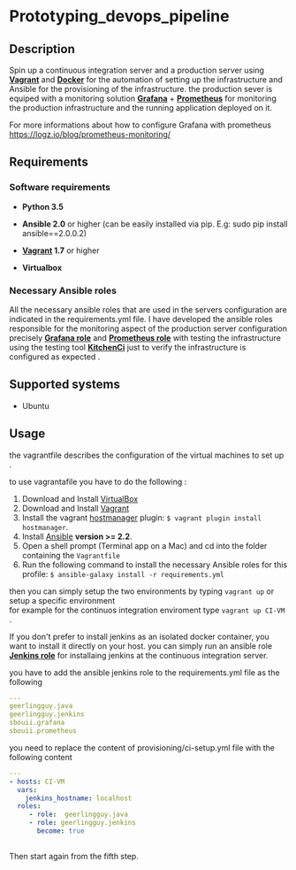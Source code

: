# Prototyping_devops_pipeline
## Description

Spin up a continuous integration server and a production server using **[Vagrant](https://www.vagrantup.com/)** and **[Docker](https://www.docker.com/what-docker/)** for the automation of setting up the infrastructure and Ansible for the provisioning of the infrastructure.
the production sever is equiped with a monitoring solution  **[Grafana](https://grafana.com/)** + **[Prometheus](https://prometheus.io/)** for monitoring the production infrastructure and the running application deployed on it.

For more informations about how to configure Grafana with prometheus https://logz.io/blog/prometheus-monitoring/

## Requirements
### Software requirements

- **Python 3.5**

- **Ansible 2.0** or higher (can be easily installed via pip. E.g: sudo pip install ansible==2.0.0.2)

- **[Vagrant](https://www.vagrantup.com/) 1.7** or higher 

- **Virtualbox**
### Necessary Ansible roles

All the necessary ansible roles that are used in the servers configuration are indicated in the requirements.yml file.
I have developed the ansible roles responsible for the monitoring aspect of the production server configuration precisely
**[Grafana role](https://github.com/sbouii/Grafana_ansible_role)** and  **[Prometheus role](https://github.com/sbouii/Prometheus_ansible_role)** with testing the infrastructure using the testing tool **[KitchenCi](http://kitchen.ci/)** just to verify the infrastructure is configured as expected .

## Supported systems

- Ubuntu

## Usage 

the vagrantfile describes the configuration of the virtual machines to set up .

to use vagrantafile you have to do the following :

1. Download and Install [VirtualBox](https://www.virtualbox.org/wiki/Downloads)
2. Download and Install [Vagrant](https://www.vagrantup.com/downloads.html)
3. Install the vagrant [hostmanager](https://github.com/smdahlen/vagrant-hostmanager) plugin: `$ vagrant plugin install hostmanager`.
4. Install [Ansible](http://docs.ansible.com/intro_installation.html) **version >= 2.2**.
5. Open a shell prompt (Terminal app on a Mac) and cd into the folder containing the `Vagrantfile`
6. Run the following command to install the necessary Ansible roles for this profile: `$ ansible-galaxy install -r requirements.yml`

then you can simply setup the two environments by typing `vagrant up` or setup a specific environment  
for example for the continuos integration enviroment type `vagrant up CI-VM `.

If you don't prefer to install jenkins as an isolated docker container, you want to install it directly on your host. you can simply run an ansible role **[Jenkins role](https://github.com/geerlingguy/ansible-role-jenkins)** for installaing jenkins at the continuous integration server.

you have to add the ansible jenkins role to the requirements.yml file as the following
```yaml
---
geerlingguy.java
geerlingguy.jenkins
sbouii.grafana
sbouii.prometheus

```

you need to replace the content of provisioning/ci-setup.yml file with the following content

```yaml
---
- hosts: CI-VM
  vars:
    jenkins_hostname: localhost
  roles: 
     - role:  geerlingguy.java
     - role: geerlingguy.jenkins
       become: true
       
```
Then start again from the fifth step.
